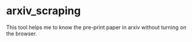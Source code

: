 # arxiv_scraping


This tool helps me to know the pre-print paper in arxiv without turning on the browser.
